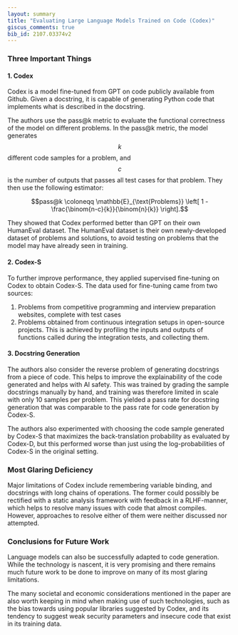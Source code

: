 ```yaml
---
layout: summary
title: "Evaluating Large Language Models Trained on Code (Codex)"
giscus_comments: true
bib_id: 2107.03374v2
---
```


### Three Important Things

#### 1. Codex

Codex is a model fine-tuned from GPT on code publicly available from Github.
Given a docstring, it is capable of generating Python code that implements
what is described in the docstring.

The authors use the pass@k metric to evaluate the functional correctness of the model
on different problems. In the pass@k metric, the model generates $$k$$ different code
samples for a problem, and $$c$$ is the number of outputs that passes all test cases
for that problem. They then use the following estimator:

$$pass@k \coloneqq \mathbb{E}_{\text{Problems}} \left[ 1 - \frac{\binom{n-c}{k}}{\binom{n}{k}} \right].$$

They showed that Codex performed better than GPT on their own HumanEval dataset. The HumanEval
dataset is their own newly-developed dataset of problems and solutions, to avoid testing
on problems that the model may have already seen in training.

#### 2. Codex-S

To further improve performance, they applied supervised fine-tuning
on Codex to obtain Codex-S. The data used for fine-tuning came from two sources:

1. Problems from competitive programming and interview preparation websites,
   complete with test cases
2. Problems obtained from continuous integration setups in open-source projects.
   This is achieved by profiling the inputs and outputs of functions called during
   the integration tests, and collecting them.

#### 3. Docstring Generation

The authors also consider the reverse problem of generating docstrings from a piece of code.
This helps to improve the explainability of the code generated and helps with AI safety.
This was trained by grading the sample docstrings manually by hand, and training
was therefore limited in scale with only 10 samples per problem. This yielded a pass
rate for docstring generation that was comparable to the pass rate for code generation
by Codex-S.

The authors also experimented with choosing the code sample generated by Codex-S that
maximizes the back-translation probability as evaluated by Codex-D, but this performed
worse than just using the log-probabilities of Codex-S in the original setting.

### Most Glaring Deficiency

Major limitations of Codex include remembering variable binding, and docstrings
with long chains of operations. The former could possibly be rectified with
a static analysis framework with feedback in a RLHF-manner, which helps to resolve many
issues with code that almost compiles. However, approaches to resolve either of them
were neither discussed nor attempted.

### Conclusions for Future Work

Language models can also be successfully adapted to code generation. While the
technology is nascent, it is very promising and there remains much future work
to be done to improve on many of its most glaring limitations.

The many societal and economic considerations mentioned in the paper are also
worth keeping in mind when making use of such technologies, such as the bias
towards using popular libraries suggested by Codex, and its tendency to suggest
weak security parameters and insecure code that exist in its training data.
